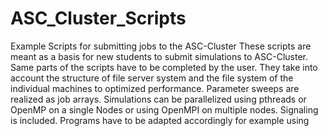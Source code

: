 # ASC_Cluster_Scripts
Example Scripts for submitting jobs to the ASC-Cluster
These scripts are meant as a basis for new students to submit simulations to ASC-Cluster. Same parts of the scripts have
to be completed by the user. They take into account the structure of file server system and the file system of the 
individual machines to optimized performance.
Parameter sweeps are realized as job arrays. 
Simulations can be parallelized using pthreads or OpenMP on a single Nodes or using OpenMPI on multiple nodes.
Signaling is included. Programs have to be adapted accordingly for example using <csignal>
